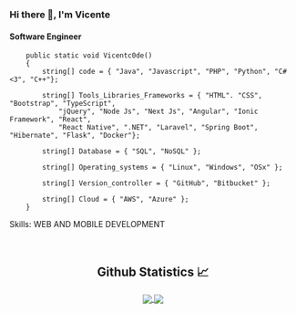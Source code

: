 ### Hi there 👋, I'm Vicente
#### Software Engineer
        public static void Vicentc0de()
        {
            string[] code = { "Java", "Javascript", "PHP", "Python", "C# <3", "C++"};
            
            string[] Tools_Libraries_Frameworks = { "HTML". "CSS", "Bootstrap", "TypeScript",
                "jQuery", "Node Js", "Next Js", "Angular", "Ionic Framework", "React",
                "React Native", ".NET", "Laravel", "Spring Boot", "Hibernate", "Flask", "Docker"};
                
            string[] Database = { "SQL", "NoSQL" };
            
            string[] Operating_systems = { "Linux", "Windows", "OSx" };
            
            string[] Version_controller = { "GitHub", "Bitbucket" };
            
            string[] Cloud = { "AWS", "Azure" };
        }

Skills: WEB AND MOBILE DEVELOPMENT

<br/>

  <h2 align="center"> Github Statistics 📈 </h2>
  
  <div align="center"> 
     <a href="">
      <img align="center" src="https://github-readme-stats-sigma-five.vercel.app/api?username=vicente100est&show_icons=true&include_all_commits=true&count_private=true&theme=react&line_height=40" />
    </a>
    <a href="">
      <img align="center" src="https://github-readme-stats.vercel.app/api/top-langs/?username=vicente100est&theme=react&line_height=40&hide=css"/>
    </a>
</div
  
<br/>
